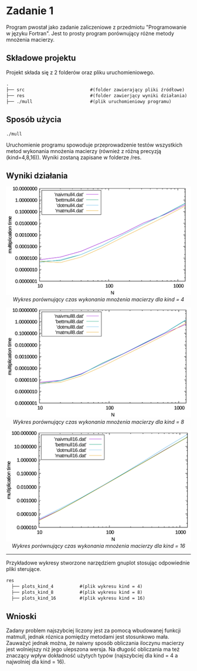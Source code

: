 # Zadanie 1

Program pwostał jako zadanie zaliczeniowe z przedmiotu "Programowanie w języku Fortran". Jest to prosty program porównujący różne metody mnożenia macierzy.

## Składowe projektu

Projekt składa się z 2 folderów oraz pliku uruchomieniowego.
```
.
├── src                         #(folder zawierający pliki źródłowe)
├── res                         #(folder zawierjący wyniki działania)
├── ./mull                      #(plik uruchomieniowy programu)
```

## Sposób użycia
```
./mull
```

Uruchomienie programu spowoduje przeprowadzenie testów wszystkich metod wykonania mnożenia macierzy (również z różną precyzją (kind=4,8,16)). Wyniki zostaną zapisane w folderze /res.

## Wyniki działania
<center>

![alt text](https://github.com/Marwin34/Fortran_homework/blob/master/res/wykres4.png "Wykres dla kind = 4")
_Wykres porównujący czas wykonania mnożenia macierzy dla kind = 4_

![alt text](https://github.com/Marwin34/Fortran_homework/blob/master/res/wykres8.png "Wykres dla kind = 8")
_Wykres porównujący czas wykonania mnożenia macierzy dla kind = 8_

![alt text](https://github.com/Marwin34/Fortran_homework/blob/master/res/wykres16.png "Wykres dla kind = 16")
_Wykres porównujący czas wykonania mnożenia macierzy dla kind = 16_
</center>

___

Przykładowe wykresy stworzone narzędziem gnuplot stosując odpowiednie pliki sterujące.

```
res
  ├── plots_kind_4          #(plik wykresu kind = 4)
  ├── plots_kind_8          #(plik wykresu kind = 8)
  ├── plots_kind_16         #(plik wykresu kind = 16)
```

## Wnioski
Zadany problem najszybciej liczony jest za pomocą wbudowanej funkcji matmull, jednak róznica pomiędzy metodami jest stosunkowo mała. Zauważyć jednak można, że naiwny sposób obliczania iloczynu macierzy jest wolniejszy niż jego ulepszona wersja. Na długość obliczania ma też znaczący wpływ dokładność użytych typów (najszybciej dla kind = 4 a najwolniej dla kind = 16).